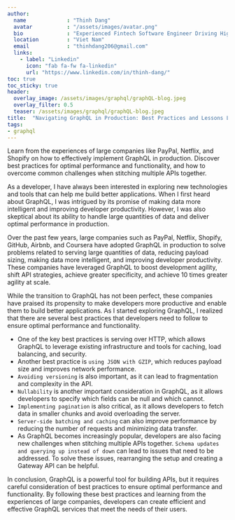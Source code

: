 ```yaml
---
author:
  name             : "Thinh Dang"
  avatar           : "/assets/images/avatar.png"
  bio              : "Experienced Fintech Software Engineer Driving High-Performance Solutions"
  location         : "Viet Nam"
  email            : "thinhdang206@gmail.com"
  links:
    - label: "Linkedin"
      icon: "fab fa-fw fa-linkedin"
      url: "https://www.linkedin.com/in/thinh-dang/"
toc: true
toc_sticky: true
header:
  overlay_image: /assets/images/graphql/graphQL-blog.jpeg
  overlay_filter: 0.5 
  teaser: /assets/images/graphql/graphQL-blog.jpeg
title:  "Navigating GraphQL in Production: Best Practices and Lessons Learned"
tags: 
- graphql
---
```


Learn from the experiences of large companies like PayPal, Netflix, and Shopify on how to effectively implement GraphQL in production. Discover best practices for optimal performance and functionality, and how to overcome common challenges when stitching multiple APIs together.

As a developer, I have always been interested in exploring new technologies and tools that can help me build better applications. When I first heard about GraphQL, I was intrigued by its promise of making data more intelligent and improving developer productivity. However, I was also skeptical about its ability to handle large quantities of data and deliver optimal performance in production.

Over the past few years, large companies such as PayPal, Netflix, Shopify, GitHub, Airbnb, and Coursera have adopted GraphQL in production to solve problems related to serving large quantities of data, reducing payload sizing, making data more intelligent, and improving developer productivity. These companies have leveraged GraphQL to boost development agility, shift API strategies, achieve greater specificity, and achieve 10 times greater agility at scale.

While the transition to GraphQL has not been perfect, these companies have praised its propensity to make developers more productive and enable them to build better applications. As I started exploring GraphQL, I realized that there are several best practices that developers need to follow to ensure optimal performance and functionality.

- One of the key best practices is serving over HTTP, which allows GraphQL to leverage existing infrastructure and tools for caching, load balancing, and security. 
- Another best practice is `using JSON with GZIP`, which reduces payload size and improves network performance. 
- `Avoiding versioning` is also important, as it can lead to fragmentation and complexity in the API.
- `Nullability` is another important consideration in GraphQL, as it allows developers to specify which fields can be null and which cannot.
- `Implementing pagination` is also critical, as it allows developers to fetch data in smaller chunks and avoid overloading the server.
- `Server-side batching and caching` can also improve performance by reducing the number of requests and minimizing data transfer.
- As GraphQL becomes increasingly popular, developers are also facing new challenges when stitching multiple APIs together. `Schema updates and querying up instead of down` can lead to issues that need to be addressed. To solve these issues, rearranging the setup and creating a Gateway API can be helpful. 

In conclusion, GraphQL is a powerful tool for building APIs, but it requires careful consideration of best practices to ensure optimal performance and functionality. By following these best practices and learning from the experiences of large companies, developers can create efficient and effective GraphQL services that meet the needs of their users.